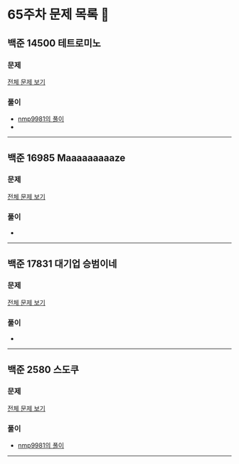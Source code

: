 # 65주차 문제 목록 📝

## 백준 14500 테트로미노  
### 문제
[전체 문제 보기](https://www.acmicpc.net/problem/14500)

### 풀이
- [nmp9981의 풀이](https://blog.naver.com/tybnasgo/222672190425)
- 
___

## 백준 16985 Maaaaaaaaaze  
### 문제
[전체 문제 보기](https://www.acmicpc.net/problem/16985)

### 풀이
- 
___

## 백준 17831 대기업 승범이네  
### 문제
[전체 문제 보기](https://www.acmicpc.net/problem/17831)

### 풀이
- 
___

## 백준 2580 스도쿠    
### 문제
[전체 문제 보기](https://www.acmicpc.net/problem/2580)

### 풀이
- [nmp9981의 풀이](https://blog.naver.com/tybnasgo/222626298228)
___

